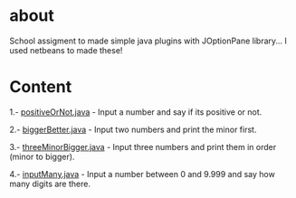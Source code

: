 # about
School assigment to made simple java plugins with JOptionPane library... I used netbeans to made these!

# Content

1.- [positiveOrNot.java](src/firstfoot/positiveOrNot.java) - Input a number and say if its positive or not.

2.- [biggerBetter.java](src/firstfoot/biggerBetter.java) - Input two numbers and print the minor first.

3.- [threeMinorBigger.java](src/firstfoot/firstfoot/threeMinorBigger.java) - Input three numbers and print them in order (minor to bigger).

4.- [inputMany.java](src/firstfoot/firstfoot/inputMany.java) - Input a number between 0 and 9.999 and say how many digits are there.
